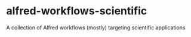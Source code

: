 alfred-workflows-scientific
===========================

A collection of Alfred workflows (mostly) targeting scientific applications
